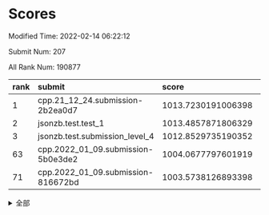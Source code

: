 # Scores

Modified Time: 2022-02-14 06:22:12

Submit Num: 207

All Rank Num: 190877

| rank |               submit               |       score        |       sigma        | pk_num |
| :--- | :--------------------------------- | :----------------- | :----------------- | :----- |
| 1    | cpp.21_12_24.submission-2b2ea0d7   | 1013.7230191006398 | 0.8203183317895725 | 3686   |
| 2    | jsonzb.test.test_1                 | 1013.4857871806329 | 0.833085585911522  | 3688   |
| 3    | jsonzb.test.submission_level_4     | 1012.8529735190352 | 0.8357069313132407 | 3687   |
| 63   | cpp.2022_01_09.submission-5b0e3de2 | 1004.0677797601919 | 0.7144283775208162 | 3690   |
| 71   | cpp.2022_01_09.submission-816672bd | 1003.5738126893398 | 0.7051879556878154 | 3689   |


<details>
<summary>全部</summary>

| rank |                 submit                 |       score        |       sigma        | pk_num |
| :--- | :------------------------------------- | :----------------- | :----------------- | :----- |
| 1    | cpp.21_12_24.submission-2b2ea0d7       | 1013.7230191006398 | 0.8203183317895725 | 3686   |
| 2    | jsonzb.test.test_1                     | 1013.4857871806329 | 0.833085585911522  | 3688   |
| 3    | jsonzb.test.submission_level_4         | 1012.8529735190352 | 0.8357069313132407 | 3687   |
| 4    | gobigger.level_3.submission_level_3_2  | 1011.8403892302482 | 0.7990793317328597 | 3693   |
| 5    | gobigger.level_3.submission_level_3_29 | 1011.6863346233955 | 0.7628937638377428 | 3683   |
| 6    | gobigger.level_3.submission_level_3_38 | 1011.4387668681505 | 0.7833824657155507 | 3685   |
| 7    | gobigger.level_3.submission_level_3_30 | 1011.3129452675682 | 0.7668889796806799 | 3686   |
| 8    | gobigger.level_3.submission_level_3_7  | 1011.2888903062286 | 0.7716730591465473 | 3689   |
| 9    | gobigger.level_3.submission_level_3_3  | 1011.2586510149347 | 0.7623136937267749 | 3688   |
| 10   | gobigger.level_3.submission_level_3_12 | 1010.7735485961937 | 0.7600896801182193 | 3688   |
| 11   | gobigger.level_3.submission_level_3_10 | 1010.7536178224163 | 0.7773282542590935 | 3686   |
| 12   | gobigger.level_3.submission_level_3_24 | 1010.7081057918267 | 0.761789802300825  | 3688   |
| 13   | gobigger.level_3.submission_level_3_1  | 1010.5693679798558 | 0.7341760326604128 | 3693   |
| 14   | gobigger.level_3.submission_level_3_19 | 1010.4835902109539 | 0.7652386150726423 | 3688   |
| 15   | gobigger.level_3.submission_level_3_14 | 1010.4024191907972 | 0.7925739803284544 | 3691   |
| 16   | gobigger.level_3.submission_level_3_23 | 1010.3321646815016 | 0.7708017589932108 | 3689   |
| 17   | gobigger.level_3.submission_level_3_34 | 1010.2799729873553 | 0.7508366101453938 | 3689   |
| 18   | gobigger.level_3.submission_level_3_11 | 1010.268272703589  | 0.7622768199048775 | 3689   |
| 19   | gobigger.level_3.submission_level_3_40 | 1010.14941414288   | 0.7789349444103917 | 3690   |
| 20   | gobigger.level_3.submission_level_3_20 | 1010.1211537237252 | 0.7626186618297792 | 3685   |
| 21   | gobigger.level_3.submission_level_3_45 | 1010.1089513294271 | 0.7617707310251357 | 3688   |
| 22   | gobigger.level_3.submission_level_3_31 | 1010.1034978109253 | 0.760672613917031  | 3690   |
| 23   | gobigger.level_3.submission_level_3_4  | 1009.9907499284649 | 0.762247706640184  | 3687   |
| 24   | gobigger.level_3.submission_level_3_32 | 1009.9207234970929 | 0.7309831038770136 | 3689   |
| 25   | gobigger.level_3.submission_level_3_6  | 1009.858240608452  | 0.740225159119794  | 3684   |
| 26   | gobigger.level_3.submission_level_3_49 | 1009.8520324108703 | 0.7542422899643862 | 3682   |
| 27   | gobigger.level_3.submission_level_3_21 | 1009.8420188219509 | 0.7493999237772576 | 3696   |
| 28   | gobigger.level_3.submission_level_3_16 | 1009.7599632877487 | 0.7597681245909043 | 3690   |
| 29   | gobigger.level_3.submission_level_3_47 | 1009.7022548139298 | 0.7473415483327349 | 3694   |
| 30   | gobigger.level_3.submission_level_3_18 | 1009.6941749673894 | 0.7557016188063933 | 3684   |
| 31   | gobigger.level_3.submission_level_3_33 | 1009.6041379500726 | 0.7486431955639723 | 3687   |
| 32   | gobigger.level_3.submission_level_3_13 | 1009.5976623262426 | 0.7622436224096751 | 3687   |
| 33   | gobigger.level_3.submission_level_3_27 | 1009.5913927366338 | 0.7799277175278977 | 3690   |
| 34   | gobigger.level_3.submission_level_3_17 | 1009.4926412854691 | 0.7711228382848906 | 3691   |
| 35   | gobigger.level_3.submission_level_3_5  | 1009.4442718283359 | 0.7664108851684702 | 3687   |
| 36   | gobigger.level_3.submission_level_3_36 | 1009.4241108584869 | 0.762778618404129  | 3686   |
| 37   | gobigger.level_3.submission_level_3_39 | 1009.4050324579554 | 0.7553923794228764 | 3690   |
| 38   | gobigger.level_3.submission_level_3_41 | 1009.3736986314688 | 0.7626117033031404 | 3686   |
| 39   | gobigger.level_3.submission_level_3_8  | 1009.3613466959088 | 0.7314492692348739 | 3686   |
| 40   | gobigger.level_3.submission_level_3_48 | 1009.3465850479719 | 0.7401474872580078 | 3692   |
| 41   | gobigger.level_3.submission_level_3_9  | 1009.291454386899  | 0.7536706929881399 | 3687   |
| 42   | gobigger.level_3.submission_level_3_26 | 1009.2165221118318 | 0.7458276274329239 | 3691   |
| 43   | gobigger.level_3.submission_level_3_42 | 1009.1118211091926 | 0.7424733253156377 | 3687   |
| 44   | gobigger.level_3.submission_level_3_15 | 1009.1094155222219 | 0.7501448884396541 | 3692   |
| 45   | gobigger.level_3.submission_level_3_0  | 1009.1051627639667 | 0.7375352649954403 | 3686   |
| 46   | gobigger.level_3.submission_level_3_35 | 1009.0991758759397 | 0.7575072377837501 | 3685   |
| 47   | gobigger.level_3.submission_level_3_28 | 1008.9273973564935 | 0.7268709504425886 | 3686   |
| 48   | gobigger.level_3.submission_level_3_37 | 1008.8837123604981 | 0.7335070630703583 | 3686   |
| 49   | gobigger.level_3.submission_level_3_43 | 1008.6849608876407 | 0.7432233216320685 | 3691   |
| 50   | gobigger.level_3.submission_level_3_44 | 1008.6680717111165 | 0.7537157114748145 | 3692   |
| 51   | gobigger.level_3.submission_level_3_46 | 1008.6411847921034 | 0.7351851870264434 | 3690   |
| 52   | gobigger.level_3.submission_level_3_25 | 1008.544829602144  | 0.723826675110376  | 3689   |
| 53   | gobigger.level_3.submission_level_3_22 | 1008.5315605914777 | 0.736262811449863  | 3689   |
| 54   | gobigger.level_1.submission_level_1_39 | 1004.9769947657726 | 0.714063480549214  | 3687   |
| 55   | gobigger.level_1.submission_level_1_27 | 1004.8298898867572 | 0.7104260253479711 | 3690   |
| 56   | gobigger.level_1.submission_level_1_6  | 1004.775843727811  | 0.7259932328381438 | 3691   |
| 57   | gobigger.level_1.submission_level_1_33 | 1004.6902586061728 | 0.7190427246754805 | 3690   |
| 58   | gobigger.level_1.submission_level_1_35 | 1004.5568642062685 | 0.7225927994610151 | 3685   |
| 59   | gobigger.level_1.submission_level_1_17 | 1004.4331723040704 | 0.724149585206564  | 3692   |
| 60   | gobigger.level_1.submission_level_1_29 | 1004.3943543683703 | 0.7126896820341853 | 3690   |
| 61   | gobigger.level_1.submission_level_1_49 | 1004.3852468732211 | 0.7230743862464294 | 3691   |
| 62   | gobigger.level_1.submission_level_1_22 | 1004.1459224987125 | 0.7201283973700637 | 3688   |
| 63   | cpp.2022_01_09.submission-5b0e3de2     | 1004.0677797601919 | 0.7144283775208162 | 3690   |
| 64   | gobigger.level_1.submission_level_1_43 | 1004.0278172109615 | 0.7111057930814807 | 3691   |
| 65   | gobigger.level_1.submission_level_1_24 | 1003.9707249488471 | 0.7082622794694575 | 3686   |
| 66   | gobigger.level_1.submission_level_1_4  | 1003.9368279887628 | 0.7210487324649685 | 3689   |
| 67   | gobigger.level_1.submission_level_1_48 | 1003.9312319952738 | 0.7068768133899613 | 3688   |
| 68   | gobigger.level_1.submission_level_1_37 | 1003.8636170351288 | 0.7305017897536188 | 3692   |
| 69   | gobigger.level_1.submission_level_1_7  | 1003.8400308452742 | 0.708716008541631  | 3685   |
| 70   | gobigger.level_1.submission_level_1_16 | 1003.7059429551894 | 0.7126257637330956 | 3685   |
| 71   | cpp.2022_01_09.submission-816672bd     | 1003.5738126893398 | 0.7051879556878154 | 3689   |
| 72   | gobigger.level_1.submission_level_1_11 | 1003.5408270863544 | 0.7277836160100456 | 3693   |
| 73   | gobigger.level_1.submission_level_1_31 | 1003.5321553525199 | 0.7131529724444438 | 3689   |
| 74   | gobigger.level_1.submission_level_1_44 | 1003.4940078676842 | 0.7126710490129281 | 3692   |
| 75   | gobigger.level_1.submission_level_1_3  | 1003.4884045163192 | 0.7377429779303121 | 3690   |
| 76   | gobigger.level_1.submission_level_1_13 | 1003.4336725222273 | 0.7255214215723554 | 3690   |
| 77   | gobigger.level_1.submission_level_1_23 | 1003.356749795708  | 0.7057404073471045 | 3688   |
| 78   | gobigger.level_1.submission_level_1_1  | 1003.3549183120485 | 0.7212089051841207 | 3690   |
| 79   | gobigger.level_1.submission_level_1_15 | 1003.3397521977935 | 0.7104927535632172 | 3688   |
| 80   | gobigger.level_1.submission_level_1_30 | 1003.2680759874149 | 0.7123331401260333 | 3692   |
| 81   | gobigger.level_1.submission_level_1_36 | 1003.2333474298713 | 0.7189608486808101 | 3690   |
| 82   | gobigger.level_1.submission_level_1_10 | 1003.2222138331873 | 0.7227402043236788 | 3688   |
| 83   | gobigger.level_1.submission_level_1_2  | 1003.1907860476116 | 0.7103373483373565 | 3685   |
| 84   | gobigger.level_1.submission_level_1_12 | 1003.1368471176061 | 0.7083167066191023 | 3689   |
| 85   | gobigger.level_1.submission_level_1_26 | 1003.0370147767354 | 0.7097690246863463 | 3690   |
| 86   | gobigger.level_1.submission_level_1_42 | 1003.0046250502236 | 0.7176723639656128 | 3691   |
| 87   | gobigger.level_1.submission_level_1_9  | 1002.9993696765292 | 0.7186094539545307 | 3686   |
| 88   | gobigger.level_1.submission_level_1_40 | 1002.7984035392712 | 0.7239488278207404 | 3686   |
| 89   | gobigger.level_1.submission_level_1_47 | 1002.7824764073072 | 0.7183278811430827 | 3690   |
| 90   | gobigger.level_1.submission_level_1_34 | 1002.7695254952096 | 0.7093650272111206 | 3692   |
| 91   | gobigger.level_1.submission_level_1_20 | 1002.7555843526463 | 0.7123157089964098 | 3690   |
| 92   | gobigger.level_1.submission_level_1_45 | 1002.7170123065074 | 0.7173004657638334 | 3688   |
| 93   | gobigger.level_1.submission_level_1_5  | 1002.6369754950239 | 0.706382450776385  | 3690   |
| 94   | gobigger.level_1.submission_level_1_38 | 1002.5802676819096 | 0.716313589358704  | 3692   |
| 95   | gobigger.level_1.submission_level_1_46 | 1002.5061469881294 | 0.7127141515007143 | 3691   |
| 96   | gobigger.level_1.submission_level_1_32 | 1002.4963431972882 | 0.7149054277748421 | 3686   |
| 97   | gobigger.level_1.submission_level_1_19 | 1002.4895456060797 | 0.7100528704909155 | 3687   |
| 98   | gobigger.level_1.submission_level_1_14 | 1002.425551740325  | 0.7274783735153759 | 3685   |
| 99   | gobigger.level_1.submission_level_1_21 | 1002.3703430556237 | 0.7187304361491725 | 3688   |
| 100  | gobigger.level_1.submission_level_1_41 | 1002.3612140607485 | 0.7066831225232431 | 3687   |
| 101  | gobigger.level_1.submission_level_1_25 | 1002.2609272537088 | 0.7069166106223264 | 3687   |
| 102  | gobigger.level_1.submission_level_1_18 | 1002.179742198607  | 0.7111697362685193 | 3693   |
| 103  | gobigger.level_1.submission_level_1_8  | 1001.9967095019922 | 0.7135543506795832 | 3688   |
| 104  | gobigger.level_1.submission_level_1_28 | 1001.665337735821  | 0.7088921856486691 | 3688   |
| 105  | gobigger.level_1.submission_level_1_0  | 1001.201500579687  | 0.7010441122587334 | 3691   |
| 106  | gobigger.random.submission_random_36   | 997.1606925370259  | 0.7103867462491915 | 3691   |
| 107  | gobigger.random.submission_random_39   | 996.92848433266    | 0.7120941832655565 | 3690   |
| 108  | gobigger.random.submission_random_31   | 996.7297273551187  | 0.7075847253701261 | 3689   |
| 109  | gobigger.random.submission_random_6    | 996.6318942131633  | 0.7150764805464982 | 3689   |
| 110  | gobigger.random.submission_random_44   | 996.5706718718155  | 0.7188449464617697 | 3686   |
| 111  | gobigger.random.submission_random_12   | 996.5684713776601  | 0.6981417307124771 | 3688   |
| 112  | gobigger.random.submission_random_28   | 996.5076979043895  | 0.7115423671337285 | 3693   |
| 113  | gobigger.random.submission_random_38   | 996.44490758487    | 0.7029512788234545 | 3690   |
| 114  | gobigger.random.submission_random_18   | 996.3485453123274  | 0.7170098132974775 | 3692   |
| 115  | gobigger.random.submission_random_27   | 996.3387676764362  | 0.707770889560779  | 3691   |
| 116  | gobigger.random.submission_random_32   | 996.3037996272722  | 0.7024498070868763 | 3691   |
| 117  | gobigger.random.submission_random_37   | 996.2771734097854  | 0.7026824011934169 | 3693   |
| 118  | gobigger.random.submission_random_40   | 996.2582941341648  | 0.7079709111966325 | 3692   |
| 119  | gobigger.random.submission_random_42   | 996.2443289444489  | 0.7080194450379927 | 3689   |
| 120  | gobigger.random.submission_random_23   | 996.2315172038645  | 0.7252529443047875 | 3686   |
| 121  | gobigger.random.submission_random_8    | 996.140531084244   | 0.7089948955957197 | 3684   |
| 122  | gobigger.random.submission_random_16   | 996.1176915602896  | 0.7051535893191722 | 3690   |
| 123  | gobigger.random.submission_random_41   | 996.087105340317   | 0.7070243307682833 | 3689   |
| 124  | gobigger.random.submission_random_49   | 996.0345574931464  | 0.7032912767103737 | 3690   |
| 125  | gobigger.random.submission_random_0    | 996.0001853128674  | 0.7099666102996157 | 3689   |
| 126  | gobigger.random.submission_random_26   | 995.9908076121355  | 0.7133303147381739 | 3682   |
| 127  | gobigger.random.submission_random_46   | 995.9464397948774  | 0.7022271728234802 | 3693   |
| 128  | gobigger.random.submission_random_21   | 995.9021746053137  | 0.7135022547556894 | 3685   |
| 129  | gobigger.random.submission_random_33   | 995.808483902159   | 0.7120597563274761 | 3685   |
| 130  | gobigger.random.submission_random_48   | 995.6592655267851  | 0.7146488885285802 | 3691   |
| 131  | gobigger.random.submission_random_25   | 995.5721401071031  | 0.7115289853544265 | 3690   |
| 132  | gobigger.random.submission_random_20   | 995.5717655659809  | 0.7035471652292088 | 3691   |
| 133  | gobigger.random.submission_random_19   | 995.5631174808017  | 0.7118893822841011 | 3687   |
| 134  | gobigger.random.submission_random_2    | 995.5436883879335  | 0.7044372372648136 | 3685   |
| 135  | gobigger.random.submission_random_10   | 995.5422861953549  | 0.690699553751326  | 3689   |
| 136  | gobigger.random.submission_random_3    | 995.5381440364416  | 0.7172247261534053 | 3692   |
| 137  | gobigger.random.submission_random_15   | 995.5298724466822  | 0.7120104193183974 | 3689   |
| 138  | gobigger.random.submission_random_43   | 995.5265738533559  | 0.7136052000831381 | 3686   |
| 139  | gobigger.random.submission_random_29   | 995.5096155859537  | 0.7109840009256757 | 3689   |
| 140  | gobigger.random.submission_random_5    | 995.5063603625712  | 0.7134282686321983 | 3690   |
| 141  | gobigger.random.submission_random_17   | 995.4630377350745  | 0.7218950526394275 | 3692   |
| 142  | gobigger.random.submission_random_4    | 995.4272522330009  | 0.6977992686143707 | 3691   |
| 143  | gobigger.random.submission_random_1    | 995.3578862573261  | 0.7224509907959287 | 3689   |
| 144  | gobigger.random.submission_random_35   | 995.3507288253945  | 0.7103537376828637 | 3692   |
| 145  | gobigger.random.submission_random_47   | 995.3345331169523  | 0.703246108479092  | 3687   |
| 146  | gobigger.random.submission_random_22   | 995.275157564188   | 0.7066716333916224 | 3686   |
| 147  | gobigger.random.submission_random_7    | 995.271364128799   | 0.707539280667615  | 3689   |
| 148  | gobigger.random.submission_random_13   | 995.2461314438052  | 0.7192205535905107 | 3686   |
| 149  | gobigger.random.submission_random_34   | 995.2158734103523  | 0.6968700101839038 | 3687   |
| 150  | gobigger.random.submission_random_30   | 995.1808911527629  | 0.7111552069613023 | 3683   |
| 151  | gobigger.random.submission_random_9    | 995.1294855747428  | 0.7375766550761688 | 3687   |
| 152  | gobigger.random.submission_random_45   | 995.0858031503253  | 0.7155394525356746 | 3682   |
| 153  | gobigger.random.submission_random_24   | 994.9658830053205  | 0.7078821664808579 | 3686   |
| 154  | gobigger.random.submission_random_11   | 994.3138743724699  | 0.6990807406511457 | 3691   |
| 155  | gobigger.level_2.submission_level_2_16 | 994.1278498753954  | 0.7308969615976911 | 3691   |
| 156  | gobigger.level_2.submission_level_2_40 | 994.0822584442235  | 0.7317665197176187 | 3691   |
| 157  | gobigger.level_2.submission_level_2_48 | 993.9508218298442  | 0.7432407360547014 | 3690   |
| 158  | gobigger.level_2.submission_level_2_14 | 993.797601530347   | 0.7366178099164101 | 3689   |
| 159  | gobigger.random.submission_random_14   | 993.6593572774703  | 0.7147438542660991 | 3687   |
| 160  | gobigger.level_2.submission_level_2_31 | 993.5672197548271  | 0.7281771512572965 | 3685   |
| 161  | gobigger.level_2.submission_level_2_21 | 993.5346401042004  | 0.7469979572472546 | 3688   |
| 162  | gobigger.level_2.submission_level_2_49 | 993.503144872032   | 0.7269257397249708 | 3686   |
| 163  | gobigger.level_2.submission_level_2_26 | 993.4732551113592  | 0.7287538700127401 | 3685   |
| 164  | gobigger.level_2.submission_level_2_24 | 993.2981239400566  | 0.7267764506935114 | 3684   |
| 165  | gobigger.level_2.submission_level_2_4  | 993.2459654318014  | 0.7293722533200909 | 3687   |
| 166  | gobigger.level_2.submission_level_2_8  | 993.2222301756291  | 0.7417012496578987 | 3686   |
| 167  | gobigger.level_2.submission_level_2_38 | 992.9945023069926  | 0.7360118362041659 | 3691   |
| 168  | gobigger.level_2.submission_level_2_42 | 992.9736024929026  | 0.7427134477599998 | 3689   |
| 169  | gobigger.level_2.submission_level_2_0  | 992.9734178127582  | 0.7409155152456184 | 3690   |
| 170  | gobigger.level_2.submission_level_2_44 | 992.73239579604    | 0.7482577672064851 | 3688   |
| 171  | gobigger.level_2.submission_level_2_23 | 992.7151135917334  | 0.7363750419364392 | 3694   |
| 172  | gobigger.level_2.submission_level_2_12 | 992.6949894544584  | 0.7424421345836735 | 3689   |
| 173  | gobigger.level_2.submission_level_2_7  | 992.6405037264778  | 0.7353493339247655 | 3694   |
| 174  | gobigger.level_2.submission_level_2_17 | 992.6254050626511  | 0.7493603072078802 | 3684   |
| 175  | gobigger.level_2.submission_level_2_25 | 992.4496415665482  | 0.7305168006710991 | 3687   |
| 176  | gobigger.level_2.submission_level_2_45 | 992.3771169878513  | 0.7431075930778358 | 3685   |
| 177  | gobigger.level_2.submission_level_2_1  | 992.3302079434408  | 0.7591114897739885 | 3690   |
| 178  | gobigger.level_2.submission_level_2_20 | 992.3120386685825  | 0.7375270560171254 | 3690   |
| 179  | gobigger.level_2.submission_level_2_28 | 992.3081627093243  | 0.7571463349213367 | 3690   |
| 180  | gobigger.level_2.submission_level_2_15 | 992.3050768992553  | 0.7470030663231209 | 3689   |
| 181  | gobigger.level_2.submission_level_2_29 | 992.3048205336913  | 0.7248759530917076 | 3688   |
| 182  | gobigger.level_2.submission_level_2_39 | 992.2996611589416  | 0.7514275129292489 | 3685   |
| 183  | gobigger.level_2.submission_level_2_13 | 992.2665069437727  | 0.7327956414513179 | 3689   |
| 184  | gobigger.level_2.submission_level_2_2  | 992.2398066434586  | 0.7436383666909787 | 3687   |
| 185  | gobigger.level_2.submission_level_2_27 | 992.1699483793958  | 0.7455748801203685 | 3687   |
| 186  | gobigger.level_2.submission_level_2_6  | 992.1606920870672  | 0.7702534130006905 | 3686   |
| 187  | gobigger.level_2.submission_level_2_46 | 992.0716492763095  | 0.7405509917808247 | 3694   |
| 188  | gobigger.level_2.submission_level_2_47 | 992.0551178900988  | 0.7280949729380521 | 3689   |
| 189  | gobigger.level_2.submission_level_2_36 | 992.0527367309602  | 0.7508703471862507 | 3686   |
| 190  | gobigger.level_2.submission_level_2_41 | 991.9550752670174  | 0.7638623086366831 | 3684   |
| 191  | gobigger.level_2.submission_level_2_37 | 991.8392349175382  | 0.74614754977675   | 3690   |
| 192  | gobigger.level_2.submission_level_2_9  | 991.770972282044   | 0.7536821318581126 | 3682   |
| 193  | gobigger.level_2.submission_level_2_34 | 991.7578139515241  | 0.7577546494577735 | 3684   |
| 194  | gobigger.level_2.submission_level_2_3  | 991.7107516164936  | 0.774734375689465  | 3693   |
| 195  | gobigger.level_2.submission_level_2_43 | 991.6612887580158  | 0.7485107841895171 | 3687   |
| 196  | gobigger.level_2.submission_level_2_5  | 991.6240367549341  | 0.7566312635681993 | 3688   |
| 197  | gobigger.level_2.submission_level_2_19 | 991.6034049415081  | 0.7449113435885819 | 3688   |
| 198  | gobigger.level_2.submission_level_2_10 | 991.581657464995   | 0.7411528580083516 | 3693   |
| 199  | gobigger.level_2.submission_level_2_22 | 991.427861591215   | 0.7676198299683034 | 3683   |
| 200  | gobigger.level_2.submission_level_2_33 | 991.3358908626956  | 0.7766021030952763 | 3681   |
| 201  | gobigger.level_2.submission_level_2_35 | 991.2976922210404  | 0.7383051128245716 | 3687   |
| 202  | gobigger.level_2.submission_level_2_18 | 991.172766634649   | 0.7429353191273894 | 3683   |
| 203  | gobigger.level_2.submission_level_2_11 | 990.883339361335   | 0.7559050676382012 | 3690   |
| 204  | gobigger.level_2.submission_level_2_30 | 990.4571497940904  | 0.757833608925417  | 3688   |
| 205  | gobigger.level_2.submission_level_2_32 | 990.440249686308   | 0.7472893489584438 | 3691   |
| 206  | gobigger.none.submission_none_1        | 977.9097777896724  | 1.275793557346882  | 3687   |
| 207  | gobigger.none.submission_none_0        | 975.5570325716005  | 1.565202925097151  | 3691   |

</details>